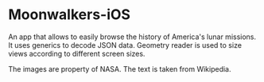# Moonwalkers-iOS

An app that allows to easily browse the history of America's lunar missions.
It uses generics to decode JSON data. Geometry reader is used to size views according to different screen sizes.

The images are property of NASA.
The text is taken from Wikipedia.
